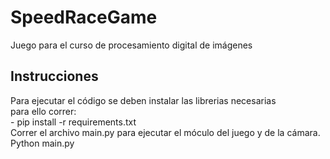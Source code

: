 # SpeedRaceGame
Juego para el curso de procesamiento digital de imágenes

## Instrucciones

Para ejecutar el código se deben instalar las librerias necesarias <br>
para ello correr: <br> - pip install -r requirements.txt
<br>
Correr el archivo main.py para ejecutar el móculo del juego y de la cámara.
<br>
Python main.py
